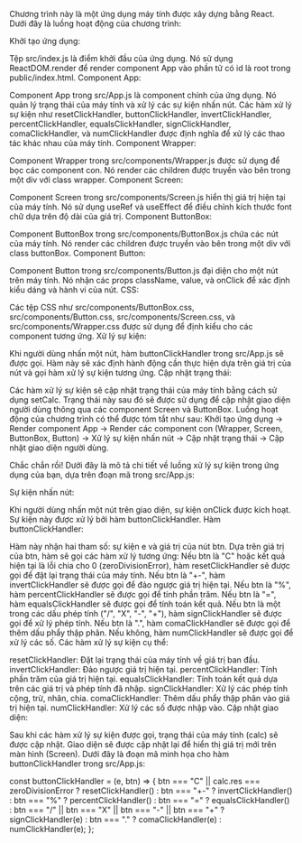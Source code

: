 Chương trình này là một ứng dụng máy tính được xây dựng bằng React. Dưới đây là luồng hoạt động của chương trình:

Khởi tạo ứng dụng:

Tệp src/index.js là điểm khởi đầu của ứng dụng. Nó sử dụng ReactDOM.render để render component App vào phần tử có id là root trong public/index.html.
Component App:

Component App trong src/App.js là component chính của ứng dụng. Nó quản lý trạng thái của máy tính và xử lý các sự kiện nhấn nút.
Các hàm xử lý sự kiện như resetClickHandler, buttonClickHandler, invertClickHandler, percentClickHandler, equalsClickHandler, signClickHandler, comaClickHandler, và numClickHandler được định nghĩa để xử lý các thao tác khác nhau của máy tính.
Component Wrapper:

Component Wrapper trong src/components/Wrapper.js được sử dụng để bọc các component con. Nó render các children được truyền vào bên trong một div với class wrapper.
Component Screen:

Component Screen trong src/components/Screen.js hiển thị giá trị hiện tại của máy tính. Nó sử dụng useRef và useEffect để điều chỉnh kích thước font chữ dựa trên độ dài của giá trị.
Component ButtonBox:

Component ButtonBox trong src/components/ButtonBox.js chứa các nút của máy tính. Nó render các children được truyền vào bên trong một div với class buttonBox.
Component Button:

Component Button trong src/components/Button.js đại diện cho một nút trên máy tính. Nó nhận các props className, value, và onClick để xác định kiểu dáng và hành vi của nút.
CSS:

Các tệp CSS như src/components/ButtonBox.css, src/components/Button.css, src/components/Screen.css, và src/components/Wrapper.css được sử dụng để định kiểu cho các component tương ứng.
Xử lý sự kiện:

Khi người dùng nhấn một nút, hàm buttonClickHandler trong src/App.js sẽ được gọi. Hàm này sẽ xác định hành động cần thực hiện dựa trên giá trị của nút và gọi hàm xử lý sự kiện tương ứng.
Cập nhật trạng thái:

Các hàm xử lý sự kiện sẽ cập nhật trạng thái của máy tính bằng cách sử dụng setCalc. Trạng thái này sau đó sẽ được sử dụng để cập nhật giao diện người dùng thông qua các component Screen và ButtonBox.
Luồng hoạt động của chương trình có thể được tóm tắt như sau: Khởi tạo ứng dụng -> Render component App -> Render các component con (Wrapper, Screen, ButtonBox, Button) -> Xử lý sự kiện nhấn nút -> Cập nhật trạng thái -> Cập nhật giao diện người dùng.

Chắc chắn rồi! Dưới đây là mô tả chi tiết về luồng xử lý sự kiện trong ứng dụng của bạn, dựa trên đoạn mã trong src/App.js:

Sự kiện nhấn nút:

Khi người dùng nhấn một nút trên giao diện, sự kiện onClick được kích hoạt.
Sự kiện này được xử lý bởi hàm buttonClickHandler.
Hàm buttonClickHandler:

Hàm này nhận hai tham số: sự kiện e và giá trị của nút btn.
Dựa trên giá trị của btn, hàm sẽ gọi các hàm xử lý tương ứng:
Nếu btn là "C" hoặc kết quả hiện tại là lỗi chia cho 0 (zeroDivisionError), hàm resetClickHandler sẽ được gọi để đặt lại trạng thái của máy tính.
Nếu btn là "+-", hàm invertClickHandler sẽ được gọi để đảo ngược giá trị hiện tại.
Nếu btn là "%", hàm percentClickHandler sẽ được gọi để tính phần trăm.
Nếu btn là "=", hàm equalsClickHandler sẽ được gọi để tính toán kết quả.
Nếu btn là một trong các dấu phép tính ("/", "X", "-", "+"), hàm signClickHandler sẽ được gọi để xử lý phép tính.
Nếu btn là ".", hàm comaClickHandler sẽ được gọi để thêm dấu phẩy thập phân.
Nếu không, hàm numClickHandler sẽ được gọi để xử lý các số.
Các hàm xử lý sự kiện cụ thể:

resetClickHandler: Đặt lại trạng thái của máy tính về giá trị ban đầu.
invertClickHandler: Đảo ngược giá trị hiện tại.
percentClickHandler: Tính phần trăm của giá trị hiện tại.
equalsClickHandler: Tính toán kết quả dựa trên các giá trị và phép tính đã nhập.
signClickHandler: Xử lý các phép tính cộng, trừ, nhân, chia.
comaClickHandler: Thêm dấu phẩy thập phân vào giá trị hiện tại.
numClickHandler: Xử lý các số được nhập vào.
Cập nhật giao diện:

Sau khi các hàm xử lý sự kiện được gọi, trạng thái của máy tính (calc) sẽ được cập nhật.
Giao diện sẽ được cập nhật lại để hiển thị giá trị mới trên màn hình (Screen).
Dưới đây là đoạn mã minh họa cho hàm buttonClickHandler trong src/App.js:

const buttonClickHandler = (e, btn) => {
  btn === "C" || calc.res === zeroDivisionError
    ? resetClickHandler()
    : btn === "+-"
    ? invertClickHandler()
    : btn === "%"
    ? percentClickHandler()
    : btn === "="
    ? equalsClickHandler()
    : btn === "/" || btn === "X" || btn === "-" || btn === "+"
    ? signClickHandler(e)
    : btn === "."
    ? comaClickHandler(e)
    : numClickHandler(e);
};